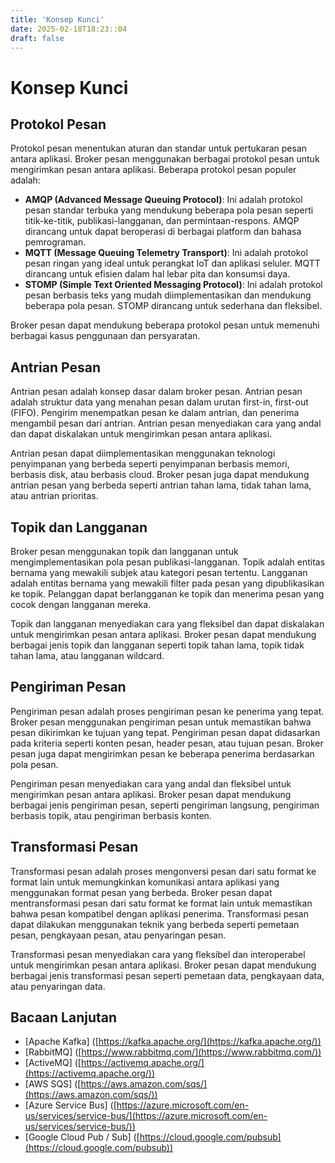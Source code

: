 ```yaml
---
title: 'Konsep Kunci'
date: 2025-02-18T18:23::04
draft: false
---
```


# Konsep Kunci

## **Protokol Pesan**

Protokol pesan menentukan aturan dan standar untuk pertukaran pesan antara aplikasi. Broker pesan menggunakan berbagai protokol pesan untuk mengirimkan pesan antara aplikasi. Beberapa protokol pesan populer adalah:

- **AMQP (Advanced Message Queuing Protocol)**: Ini adalah protokol pesan standar terbuka yang mendukung beberapa pola pesan seperti titik-ke-titik, publikasi-langganan, dan permintaan-respons. AMQP dirancang untuk dapat beroperasi di berbagai platform dan bahasa pemrograman.
- **MQTT (Message Queuing Telemetry Transport)**: Ini adalah protokol pesan ringan yang ideal untuk perangkat IoT dan aplikasi seluler. MQTT dirancang untuk efisien dalam hal lebar pita dan konsumsi daya.
- **STOMP (Simple Text Oriented Messaging Protocol)**: Ini adalah protokol pesan berbasis teks yang mudah diimplementasikan dan mendukung beberapa pola pesan. STOMP dirancang untuk sederhana dan fleksibel.

Broker pesan dapat mendukung beberapa protokol pesan untuk memenuhi berbagai kasus penggunaan dan persyaratan.

## **Antrian Pesan**

Antrian pesan adalah konsep dasar dalam broker pesan. Antrian pesan adalah struktur data yang menahan pesan dalam urutan first-in, first-out (FIFO). Pengirim menempatkan pesan ke dalam antrian, dan penerima mengambil pesan dari antrian. Antrian pesan menyediakan cara yang andal dan dapat diskalakan untuk mengirimkan pesan antara aplikasi.

Antrian pesan dapat diimplementasikan menggunakan teknologi penyimpanan yang berbeda seperti penyimpanan berbasis memori, berbasis disk, atau berbasis cloud. Broker pesan juga dapat mendukung antrian pesan yang berbeda seperti antrian tahan lama, tidak tahan lama, atau antrian prioritas.

## **Topik dan Langganan**

Broker pesan menggunakan topik dan langganan untuk mengimplementasikan pola pesan publikasi-langganan. Topik adalah entitas bernama yang mewakili subjek atau kategori pesan tertentu. Langganan adalah entitas bernama yang mewakili filter pada pesan yang dipublikasikan ke topik. Pelanggan dapat berlangganan ke topik dan menerima pesan yang cocok dengan langganan mereka.

Topik dan langganan menyediakan cara yang fleksibel dan dapat diskalakan untuk mengirimkan pesan antara aplikasi. Broker pesan dapat mendukung berbagai jenis topik dan langganan seperti topik tahan lama, topik tidak tahan lama, atau langganan wildcard.

## **Pengiriman Pesan**

Pengiriman pesan adalah proses pengiriman pesan ke penerima yang tepat. Broker pesan menggunakan pengiriman pesan untuk memastikan bahwa pesan dikirimkan ke tujuan yang tepat. Pengiriman pesan dapat didasarkan pada kriteria seperti konten pesan, header pesan, atau tujuan pesan. Broker pesan juga dapat mengirimkan pesan ke beberapa penerima berdasarkan pola pesan.

Pengiriman pesan menyediakan cara yang andal dan fleksibel untuk mengirimkan pesan antara aplikasi. Broker pesan dapat mendukung berbagai jenis pengiriman pesan, seperti pengiriman langsung, pengiriman berbasis topik, atau pengiriman berbasis konten.

## **Transformasi Pesan**

Transformasi pesan adalah proses mengonversi pesan dari satu format ke format lain untuk memungkinkan komunikasi antara aplikasi yang menggunakan format pesan yang berbeda. Broker pesan dapat mentransformasi pesan dari satu format ke format lain untuk memastikan bahwa pesan kompatibel dengan aplikasi penerima. Transformasi pesan dapat dilakukan menggunakan teknik yang berbeda seperti pemetaan pesan, pengkayaan pesan, atau penyaringan pesan.

Transformasi pesan menyediakan cara yang fleksibel dan interoperabel untuk mengirimkan pesan antara aplikasi. Broker pesan dapat mendukung berbagai jenis transformasi pesan seperti pemetaan data, pengkayaan data, atau penyaringan data.

## **Bacaan Lanjutan**

- [Apache Kafka] ([https://kafka.apache.org/](https://kafka.apache.org/))
- [RabbitMQ] ([https://www.rabbitmq.com/](https://www.rabbitmq.com/))
- [ActiveMQ] ([https://activemq.apache.org/](https://activemq.apache.org/))
- [AWS SQS] ([https://aws.amazon.com/sqs/](https://aws.amazon.com/sqs/))
- [Azure Service Bus] ([https://azure.microsoft.com/en-us/services/service-bus/](https://azure.microsoft.com/en-us/services/service-bus/))
- [Google Cloud Pub / Sub] ([https://cloud.google.com/pubsub](https://cloud.google.com/pubsub))
